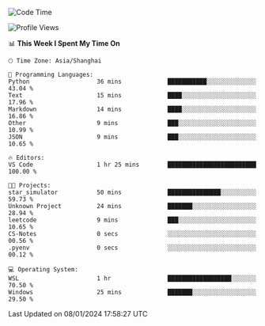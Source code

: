 <!--START_SECTION:waka-->
![Code Time](http://img.shields.io/badge/Code%20Time-1%2C446%20hrs%2030%20mins-blue)

![Profile Views](http://img.shields.io/badge/Profile%20Views-0-blue)

📊 **This Week I Spent My Time On** 

```text
🕑︎ Time Zone: Asia/Shanghai

💬 Programming Languages: 
Python                   36 mins             ███████████░░░░░░░░░░░░░░   43.04 % 
Text                     15 mins             ████░░░░░░░░░░░░░░░░░░░░░   17.96 % 
Markdown                 14 mins             ████░░░░░░░░░░░░░░░░░░░░░   16.86 % 
Other                    9 mins              ███░░░░░░░░░░░░░░░░░░░░░░   10.99 % 
JSON                     9 mins              ███░░░░░░░░░░░░░░░░░░░░░░   10.65 % 

🔥 Editors: 
VS Code                  1 hr 25 mins        █████████████████████████   100.00 % 

🐱‍💻 Projects: 
star_simulator           50 mins             ███████████████░░░░░░░░░░   59.73 % 
Unknown Project          24 mins             ███████░░░░░░░░░░░░░░░░░░   28.94 % 
leetcode                 9 mins              ███░░░░░░░░░░░░░░░░░░░░░░   10.65 % 
CS-Notes                 0 secs              ░░░░░░░░░░░░░░░░░░░░░░░░░   00.56 % 
.pyenv                   0 secs              ░░░░░░░░░░░░░░░░░░░░░░░░░   00.12 % 

💻 Operating System: 
WSL                      1 hr                ██████████████████░░░░░░░   70.50 % 
Windows                  25 mins             ███████░░░░░░░░░░░░░░░░░░   29.50 % 
```


 Last Updated on 08/01/2024 17:58:27 UTC
<!--END_SECTION:waka-->